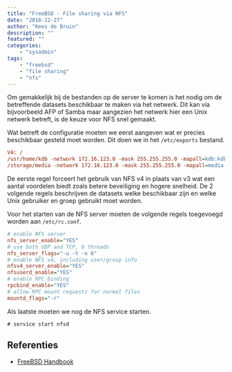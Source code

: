 ```yaml
---
title: "FreeBSD - File sharing via NFS"
date: "2018-12-27"
author: "Kees de Bruin"
description: ""
featured: ""
categories:
    - "sysadmin"
tags:
    - "freebsd"
    - "file sharing"
    - "nfs"
---
```


Om gemakkelijk bij de bestanden op de server te komen is het nodig om de betreffende datasets beschikbaar te maken via het netwerk. Dit kan via bijvoorbeeld AFP of Samba maar aangezien het netwerk hier een Unix netwerk betreft, is de keuze voor NFS snel gemaakt.

Wat betreft de configuratie moeten we eerst aangeven wat er precies beschikbaar gesteld moet worden. Dit doen we in het `/etc/exports` bestand.

```cfg
V4: /  
/usr/home/kdb -network 172.16.123.0 -mask 255.255.255.0 -mapall=kdb:kdb  
/storage/media -network 172.16.123.0 -mask 255.255.255.0 -mapall=media:media  
```

De eerste regel forceert het gebruik van NFS v4 in plaats van v3 wat een aantal voordelen biedt zoals betere beveiliging en hogere snelheid. De 2 volgende regels beschrijven de datasets welke beschikbaar zijn en welke Unix gebruiker en groep gebruikt moet worden.

Voor het starten van de NFS server moeten de volgende regels toegevoegd worden aan `/etc/rc.conf`.

```cfg
# enable NFS server  
nfs_server_enable="YES"  
# use both UDP and TCP, 6 threads  
nfs_server_flags="-u -t -n 6"  
# enable NFS v4, including user/group info  
nfsv4_server_enable="YES"  
nfsuserd_enable="YES"  
# enable RPC binding  
rpcbind_enable="YES"  
# allow RPC mount requests for normal files  
mountd_flags="-r"  
```

Als laatste moeten we nog de NFS service starten.

```shell
# service start nfsd
```

## Referenties

- [FreeBSD Handbook](https://www.freebsd.org/doc/handbook/network-nfs.html)
